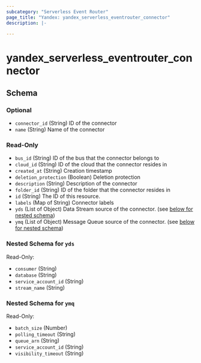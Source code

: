 ```yaml
---
subcategory: "Serverless Event Router"
page_title: "Yandex: yandex_serverless_eventrouter_connector"
description: |-
  
---
```


# yandex_serverless_eventrouter_connector

<!-- schema generated by tfplugindocs -->
## Schema

### Optional

- `connector_id` (String) ID of the connector
- `name` (String) Name of the connector

### Read-Only

- `bus_id` (String) ID of the bus that the connector belongs to
- `cloud_id` (String) ID of the cloud that the connector resides in
- `created_at` (String) Creation timestamp
- `deletion_protection` (Boolean) Deletion protection
- `description` (String) Description of the connector
- `folder_id` (String) ID of the folder that the connector resides in
- `id` (String) The ID of this resource.
- `labels` (Map of String) Connector labels
- `yds` (List of Object) Data Stream source of the connector. (see [below for nested schema](#nestedatt--yds))
- `ymq` (List of Object) Message Queue source of the connector. (see [below for nested schema](#nestedatt--ymq))

<a id="nestedatt--yds"></a>
### Nested Schema for `yds`

Read-Only:

- `consumer` (String)
- `database` (String)
- `service_account_id` (String)
- `stream_name` (String)


<a id="nestedatt--ymq"></a>
### Nested Schema for `ymq`

Read-Only:

- `batch_size` (Number)
- `polling_timeout` (String)
- `queue_arn` (String)
- `service_account_id` (String)
- `visibility_timeout` (String)